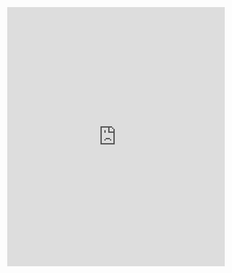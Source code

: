 <iframe src= "https://michealebutler.github.io/LU-WebViewer/" width="100%" height="600" style="border:none;"></iframe>